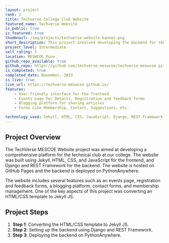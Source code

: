 ```yaml
---
layout: project
rank: 2
title: Techverse College Club Website
featured_name: Techverse Website
is_public: true
is_featured: true
thumbnail: /img/projects/techverse-website-banner.png
short_description: This project involved developing the backend for the TechVerse MESCOE website, a technical club at our college. The website was built using Jekyll, HTML, CSS, and JavaScript for the frontend, and Django and REST Framework for the backend. The website is hosted on GitHub Pages and the backend is deployed on PythonAnywhere.
project_level: Intermediate
self_rating: 5
location: MESWCOE Pune
github_repo_available: true
github_repo: https://github.com/techverse-meswcoe/techverse-meswcoe.github.io
is_completed: true
completed_date: November, 2023
is_live: true
live_url: https://techverse-meswcoe.github.io/
features:
    - User-friendly interface for the frontend
    - Events page for Details, Registration and feedback forms
    - Blogging platform for sharing articles
    - Forms Like Membership, Contact, Suggestions, etc.

technology_used: Jekyll, HTML, CSS, JavaScript, Django, REST Framework, PythonAnywhere
---
```


## Project Overview

The TechVerse MESCOE Website project was aimed at developing a comprehensive platform for the technical club at our college. The website was built using Jekyll, HTML, CSS, and JavaScript for the frontend, and Django and REST Framework for the backend. The website is hosted on GitHub Pages and the backend is deployed on PythonAnywhere.

The website includes several features such as an events page, registration and feedback forms, a blogging platform, contact forms, and membership management. One of the key aspects of this project was converting an HTML/CSS template to Jekyll JS.

## Project Steps

1. **Step 1**: Converting the HTML/CSS template to Jekyll JS.
2. **Step 2**: Setting up the backend using Django and REST Framework.
3. **Step 3**: Deploying the backend on PythonAnywhere.
